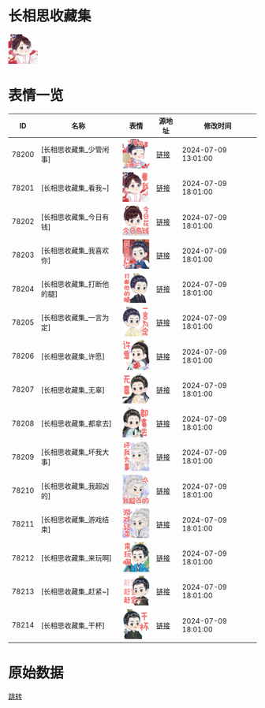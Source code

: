 # 长相思收藏集

<img src="./cover.png" height="60" alt="cover" />

# 表情一览

|ID|名称|表情|源地址|修改时间|
|----|----|----|----|----|
|78200|[长相思收藏集_少管闲事]|<img src="./pic/078200_%5B长相思收藏集_少管闲事%5D.png" height="60" alt="少管闲事"/>|[链接](https://i0.hdslb.com/bfs/garb/401ff7e6d923ceefb96e050fc5a21c439e10d13c.png)|2024-07-09 13:01:00|
|78201|[长相思收藏集_看我~]|<img src="./pic/078201_%5B长相思收藏集_看我~%5D.png" height="60" alt="看我~"/>|[链接](https://i0.hdslb.com/bfs/garb/bf2e2a6ba2e26956e1aaf318b9ab34d4c86cfdcd.png)|2024-07-09 18:01:00|
|78202|[长相思收藏集_今日有钱]|<img src="./pic/078202_%5B长相思收藏集_今日有钱%5D.png" height="60" alt="今日有钱"/>|[链接](https://i0.hdslb.com/bfs/garb/a6ba3b1ef427d7947c440333f2709ccbd934f2db.png)|2024-07-09 18:01:00|
|78203|[长相思收藏集_我喜欢你]|<img src="./pic/078203_%5B长相思收藏集_我喜欢你%5D.png" height="60" alt="我喜欢你"/>|[链接](https://i0.hdslb.com/bfs/garb/7e5c03b85db641a8c7ab454a39c6f99142c7651f.png)|2024-07-09 18:01:00|
|78204|[长相思收藏集_打断他的腿]|<img src="./pic/078204_%5B长相思收藏集_打断他的腿%5D.png" height="60" alt="打断他的腿"/>|[链接](https://i0.hdslb.com/bfs/garb/0ae0c6e95a707396309aef253c485ab5465a82c7.png)|2024-07-09 18:01:00|
|78205|[长相思收藏集_一言为定]|<img src="./pic/078205_%5B长相思收藏集_一言为定%5D.png" height="60" alt="一言为定"/>|[链接](https://i0.hdslb.com/bfs/garb/c1ac62f818c58625564255384760e75f86d82e28.png)|2024-07-09 18:01:00|
|78206|[长相思收藏集_许愿]|<img src="./pic/078206_%5B长相思收藏集_许愿%5D.png" height="60" alt="许愿"/>|[链接](https://i0.hdslb.com/bfs/garb/f4da9dccf48611d5d69804bdc104c9fe68bf964b.png)|2024-07-09 18:01:00|
|78207|[长相思收藏集_无辜]|<img src="./pic/078207_%5B长相思收藏集_无辜%5D.png" height="60" alt="无辜"/>|[链接](https://i0.hdslb.com/bfs/garb/222ee0ae5ac3d07a6752a3cf9eaccb263672e3a9.png)|2024-07-09 18:01:00|
|78208|[长相思收藏集_都拿去]|<img src="./pic/078208_%5B长相思收藏集_都拿去%5D.png" height="60" alt="都拿去"/>|[链接](https://i0.hdslb.com/bfs/garb/6f776d996d5a7bb678c812666f687ab3afdb59ca.png)|2024-07-09 18:01:00|
|78209|[长相思收藏集_坏我大事]|<img src="./pic/078209_%5B长相思收藏集_坏我大事%5D.png" height="60" alt="坏我大事"/>|[链接](https://i0.hdslb.com/bfs/garb/2a4f0771e3de79a54804952a6ecef07d03f39fa6.png)|2024-07-09 18:01:00|
|78210|[长相思收藏集_我超凶的]|<img src="./pic/078210_%5B长相思收藏集_我超凶的%5D.png" height="60" alt="我超凶的"/>|[链接](https://i0.hdslb.com/bfs/garb/1ef047da27f9b3638c1d0a5b85c1da21edef2c1e.png)|2024-07-09 18:01:00|
|78211|[长相思收藏集_游戏结束]|<img src="./pic/078211_%5B长相思收藏集_游戏结束%5D.png" height="60" alt="游戏结束"/>|[链接](https://i0.hdslb.com/bfs/garb/3285a8eb63666d1cba3ef3bab95aee45d7143605.png)|2024-07-09 18:01:00|
|78212|[长相思收藏集_来玩啊]|<img src="./pic/078212_%5B长相思收藏集_来玩啊%5D.png" height="60" alt="来玩啊"/>|[链接](https://i0.hdslb.com/bfs/garb/6d7b944fee914819e10eeea93551afe74c505db7.png)|2024-07-09 18:01:00|
|78213|[长相思收藏集_赶紧~]|<img src="./pic/078213_%5B长相思收藏集_赶紧~%5D.png" height="60" alt="赶紧~"/>|[链接](https://i0.hdslb.com/bfs/garb/7d477179c68adcb9e34228dc07c2123648585771.png)|2024-07-09 18:01:00|
|78214|[长相思收藏集_干杯]|<img src="./pic/078214_%5B长相思收藏集_干杯%5D.png" height="60" alt="干杯"/>|[链接](https://i0.hdslb.com/bfs/garb/fda5ab9b791fade41247dcd8a2984edf36d8acc7.png)|2024-07-09 18:01:00|

# 原始数据

[跳转](./raw.json)

